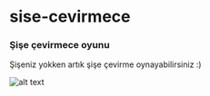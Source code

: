 # sise-cevirmece
 
### Şişe çevirmece oyunu
Şişeniz yokken artık şişe çevirme oynayabilirsiniz :)

![alt text](http://muhammetaliariturk.com/resim/sisecevirmecescreen.png)
